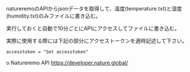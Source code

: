 natureremoのAPIからjsonデータを取得して、温度(temperature.txt)と湿度(humidity.txt)のみファイルに書き込む。

実行しておくと自動で10分ごとにAPIにアクセスしてファイルに書き込む。

実際に使用する際には下記の部分にアクセストークンを適時記述して下さい。

```
accesstoken = "Set accesstoken"
```

o Natureremo API
https://developer.nature.global/
